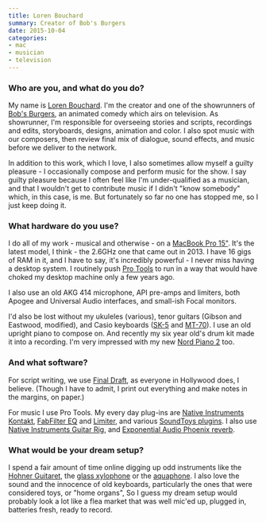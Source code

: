 ```yaml
---
title: Loren Bouchard
summary: Creator of Bob's Burgers
date: 2015-10-04
categories:
- mac
- musician
- television
---
```


### Who are you, and what do you do?

My name is [Loren Bouchard](https://twitter.com/lorenbouchard "Loren's Twitter account."). I'm the creator and one of the showrunners of [Bob's Burgers](https://en.wikipedia.org/wiki/Bob%27s_Burgers "The Wikipedia entry for Bob's Burgers."), an animated comedy which airs on television. As showrunner, I'm responsible for overseeing stories and scripts, recordings and edits, storyboards, designs, animation and color. I also spot music with our composers, then review final mix of dialogue, sound effects, and music before we deliver to the network. 

In addition to this work, which I love, I also sometimes allow myself a guilty pleasure - I occasionally compose and perform music for the show. I say guilty pleasure because I often feel like I'm under-qualified as a musician, and that I wouldn't get to contribute music if I didn't "know somebody" which, in this case, is me. But fortunately so far no one has stopped me, so I just keep doing it.

### What hardware do you use?

I do all of my work - musical and otherwise - on a [MacBook Pro 15"][macbook-pro]. It's the latest model, I think - the 2.6GHz one that came out in 2013. I have 16 gigs of RAM in it, and I have to say, it's incredibly powerful - I never miss having a desktop system. I routinely push [Pro Tools][pro-tools] to run in a way that would have choked my desktop machine only a few years ago. 

I also use an old AKG 414 microphone, API pre-amps and limiters, both Apogee and Universal Audio interfaces, and small-ish Focal monitors.

I'd also be lost without my ukuleles (various), tenor guitars (Gibson and Eastwood, modified), and Casio keyboards ([SK-5][] and [MT-70][casiotone-mt-70]). I use an old upright piano to compose on. And recently my six year old's drum kit made it into a recording. I'm very impressed with my new [Nord Piano 2][nord-piano-2] too.

### And what software?

For script writing, we use [Final Draft][final-draft], as everyone in Hollywood does, I believe. (Though I have to admit, I print out everything and make notes in the margins, on paper.)

For music I use Pro Tools. My every day plug-ins are [Native Instruments Kontakt][kontakt], [FabFilter EQ][pro-q-2] and [Limiter][pro-l], and various [SoundToys plugins][soundtoys]. I also use [Native Instruments Guitar Rig][guitar-rig-pro], and [Exponential Audio Phoenix reverb][phoenixverb-stereo].

### What would be your dream setup?

I spend a fair amount of time online digging up odd instruments like the [Hohner Guitaret][guitaret], the [glass xylophone](https://www.youtube.com/watch?v=op6ee3ubnjM "A YouTube video of a glass xylophone.") or the [aquaphone](https://en.wikipedia.org/wiki/Waterphone "The Wikipedia entry for the Waterphone."). I also love the sound and the innocence of old keyboards, particularly the ones that were considered toys, or "home organs", So I guess my dream setup would probably look a lot like a flea market that was well mic'ed up, plugged in, batteries fresh, ready to record.

[casiotone-mt-70]: http://weltenschule.de/TableHooters/Casio_MT-70.html "A musical keyboard."
[final-draft]: https://store.finaldraft.com/final-draft-10.html "Popular screenwriting software."
[guitar-rig-pro]: https://www.native-instruments.com/en/products/komplete/guitar/guitar-rig-6-pro/ "Guitar and bass audio software."
[guitaret]: https://en.wikipedia.org/wiki/Guitaret "An electric lamellophone."
[kontakt]: https://www.native-instruments.com/en/products/komplete/samplers/kontakt-7/ "A large sound library."
[macbook-pro]: https://www.apple.com/macbook-pro/ "A laptop."
[nord-piano-2]: https://www.nordkeyboards.com/products/nord-piano-2 "A musical keyboard."
[phoenixverb-stereo]: https://www.izotope.com/en/products/exponential-audio.html "A reverb audio plugin."
[pro-l]: http://web.archive.org/web/20170312044112/http://www.fabfilter.com:80/products/pro-l.php "A limiter audio plugin."
[pro-q-2]: http://web.archive.org/web/20161125085235/http://www.fabfilter.com:80/products/pro-q.php "An equaliser audio plugin."
[pro-tools]: https://www.avid.com/en/pro-tools "Audio editing and processing software."
[sk-5]: https://en.wikipedia.org/wiki/Casio_SK-5 "A musical keyboard."
[soundtoys]: https://www.soundtoys.com/ "A collection of audio plugins."
